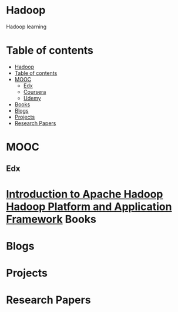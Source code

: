 # Hadoop
Hadoop learning

Table of contents
=================

<!--ts-->
   * [Hadoop](#hadoop)
   * [Table of contents](#table-of-contents)
   * [MOOC](#mooc)
      * [Edx](#edx)
      * [Coursera](#coursera)
      * [Udemy](#udemy)
   * [Books](#books)
   * [Blogs](#blogs)
   * [Projects](#papers)
   * [Research Papers](#papers)
<!--te-->

MOOC
====
Edx
---
   [Introduction to Apache Hadoop](https://www.edx.org/course/introduction-apache-hadoop-linuxfoundationx-lfs103x) 
   [Hadoop Platform and Application Framework](https://www.coursera.org/learn/hadoop)
Books
============

Blogs
============

Projects
============

Research Papers
============
